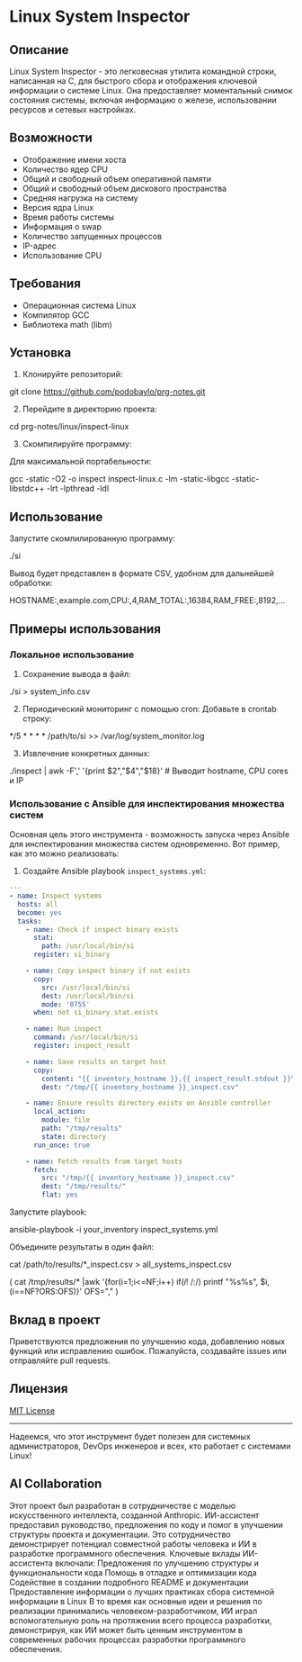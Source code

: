 # Linux System Inspector

## Описание

Linux System Inspector - это легковесная утилита командной строки, написанная на C, для быстрого сбора и отображения ключевой информации о системе Linux. Она предоставляет моментальный снимок состояния системы, включая информацию о железе, использовании ресурсов и сетевых настройках.

## Возможности

- Отображение имени хоста
- Количество ядер CPU
- Общий и свободный объем оперативной памяти
- Общий и свободный объем дискового пространства
- Средняя нагрузка на систему
- Версия ядра Linux
- Время работы системы
- Информация о swap
- Количество запущенных процессов
- IP-адрес
- Использование CPU

## Требования

- Операционная система Linux
- Компилятор GCC
- Библиотека math (libm)

## Установка

1. Клонируйте репозиторий:

git clone https://github.com/podobaylo/prg-notes.git

2. Перейдите в директорию проекта:

cd prg-notes/linux/inspect-linux

3. Скомпилируйте программу:

Для максимальной портабельности: 

gcc -static -O2 -o inspect inspect-linux.c -lm -static-libgcc -static-libstdc++ -lrt -lpthread -ldl

## Использование

Запустите скомпилированную программу:


./si


Вывод будет представлен в формате CSV, удобном для дальнейшей обработки:


HOSTNAME:,example.com,CPU:,4,RAM_TOTAL:,16384,RAM_FREE:,8192,...


## Примеры использования

### Локальное использование

1. Сохранение вывода в файл:

./si > system_info.csv

2. Периодический мониторинг с помощью cron:
Добавьте в crontab строку:

*/5 * * * * /path/to/si >> /var/log/system_monitor.log

3. Извлечение конкретных данных:

./inspect | awk -F',' '{print $2","$4","$18}' # Выводит hostname, CPU cores и IP

### Использование с Ansible для инспектирования множества систем

Основная цель этого инструмента - возможность запуска через Ansible для инспектирования множества систем одновременно. Вот пример, как это можно реализовать:

1. Создайте Ansible playbook `inspect_systems.yml`:

```yaml
---
- name: Inspect systems
  hosts: all
  become: yes
  tasks:
    - name: Check if inspect binary exists
      stat:
        path: /usr/local/bin/si
      register: si_binary

    - name: Copy inspect binary if not exists
      copy:
        src: /usr/local/bin/si
        dest: /usr/local/bin/si
        mode: '0755'
      when: not si_binary.stat.exists

    - name: Run inspect
      command: /usr/local/bin/si
      register: inspect_result

    - name: Save results on target host
      copy:
        content: "{{ inventory_hostname }},{{ inspect_result.stdout }}\n"
        dest: "/tmp/{{ inventory_hostname }}_inspect.csv"

    - name: Ensure results directory exists on Ansible controller
      local_action:
        module: file
        path: "/tmp/results"
        state: directory
      run_once: true

    - name: Fetch results from target hosts
      fetch:
        src: "/tmp/{{ inventory_hostname }}_inspect.csv"
        dest: "/tmp/results/"
        flat: yes


```

Запустите playbook:

ansible-playbook -i your_inventory inspect_systems.yml

Объедините результаты в один файл:

cat /path/to/results/*_inspect.csv > all_systems_inspect.csv

( cat /tmp/results/* |awk '{for(i=1;i<=NF;i++) if($i !~ /:$/) printf "%s%s", $i, (i==NF?ORS:OFS)}' OFS=","  )

## Вклад в проект

Приветствуются предложения по улучшению кода, добавлению новых функций или исправлению ошибок. Пожалуйста, создавайте issues или отправляйте pull requests.

## Лицензия

[MIT License](https://opensource.org/licenses/MIT)


---

Надеемся, что этот инструмент будет полезен для системных администраторов, DevOps инженеров и всех, кто работает с системами Linux!

## AI Collaboration
Этот проект был разработан в сотрудничестве с моделью искусственного интеллекта, созданной Anthropic. ИИ-ассистент предоставил руководство, предложения по коду и помог в улучшении структуры проекта и документации. Это сотрудничество демонстрирует потенциал совместной работы человека и ИИ в разработке программного обеспечения.
Ключевые вклады ИИ-ассистента включали:
Предложения по улучшению структуры и функциональности кода
Помощь в отладке и оптимизации кода
Содействие в создании подробного README и документации
Предоставление информации о лучших практиках сбора системной информации в Linux
В то время как основные идеи и решения по реализации принимались человеком-разработчиком, ИИ играл вспомогательную роль на протяжении всего процесса разработки, демонстрируя, как ИИ может быть ценным инструментом в современных рабочих процессах разработки программного обеспечения.
